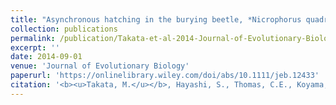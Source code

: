 ```yaml
---
title: "Asynchronous hatching in the burying beetle, *Nicrophorus quadripunctatus*, maximizes parental fitness"
collection: publications
permalink: /publication/Takata-et-al-2014-Journal-of-Evolutionary-Biology
excerpt: ''
date: 2014-09-01
venue: 'Journal of Evolutionary Biology'
paperurl: 'https://onlinelibrary.wiley.com/doi/abs/10.1111/jeb.12433'
citation: '<b><u>Takata, M.</u></b>, Hayashi, S., Thomas, C.E., Koyama, S., Satoh, T., Fugo, H. (2014) <i>Journal of Evolutionary Biology</i> <b>27</b>: 1830-1836.'
---
```


<!-- 論文の要約・解説など入れたければここ打つ -->
